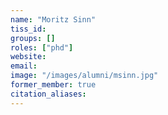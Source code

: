 ```yaml
---
name: "Moritz Sinn"
tiss_id: 
groups: []
roles: ["phd"]
website:
email:
image: "/images/alumni/msinn.jpg"
former_member: true
citation_aliases:
---
```


<!--
Your custom content goes here.
-->
